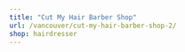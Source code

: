 ```yaml
---
title: "Cut My Hair Barber Shop"
url: /vancouver/cut-my-hair-barber-shop-2/
shop: hairdresser
---
```

